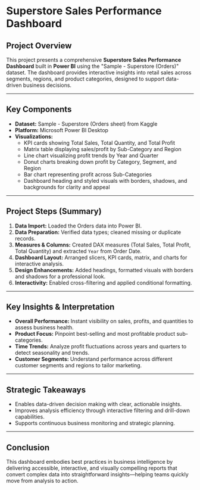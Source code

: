 # Superstore Sales Performance Dashboard

## Project Overview

This project presents a comprehensive **Superstore Sales Performance Dashboard** built in **Power BI** using the "Sample - Superstore (Orders)" dataset. The dashboard provides interactive insights into retail sales across segments, regions, and product categories, designed to support data-driven business decisions.

---

## Key Components

- **Dataset:** Sample - Superstore (Orders sheet) from Kaggle
- **Platform:** Microsoft Power BI Desktop
- **Visualizations:**
  - KPI cards showing Total Sales, Total Quantity, and Total Profit
  - Matrix table displaying sales/profit by Sub-Category and Region
  - Line chart visualizing profit trends by Year and Quarter
  - Donut charts breaking down profit by Category, Segment, and Region
  - Bar chart representing profit across Sub-Categories
  - Dashboard heading and styled visuals with borders, shadows, and backgrounds for clarity and appeal

---

## Project Steps (Summary)

1. **Data Import:** Loaded the Orders data into Power BI.
2. **Data Preparation:** Verified data types; cleaned missing or duplicate records.
3. **Measures & Columns:** Created DAX measures (Total Sales, Total Profit, Total Quantity) and extracted `Year` from Order Date.
4. **Dashboard Layout:** Arranged slicers, KPI cards, matrix, and charts for interactive analysis.
5. **Design Enhancements:** Added headings, formatted visuals with borders and shadows for a professional look.
6. **Interactivity:** Enabled cross-filtering and applied conditional formatting.

---

## Key Insights & Interpretation

- **Overall Performance:** Instant visibility on sales, profits, and quantities to assess business health.
- **Product Focus:** Pinpoint best-selling and most profitable product sub-categories.
- **Time Trends:** Analyze profit fluctuations across years and quarters to detect seasonality and trends.
- **Customer Segments:** Understand performance across different customer segments and regions to tailor marketing.

---

## Strategic Takeaways

- Enables data-driven decision making with clear, actionable insights.
- Improves analysis efficiency through interactive filtering and drill-down capabilities.
- Supports continuous business monitoring and strategic planning.

---

## Conclusion

This dashboard embodies best practices in business intelligence by delivering accessible, interactive, and visually compelling reports that convert complex data into straightforward insights—helping teams quickly move from analysis to action.
